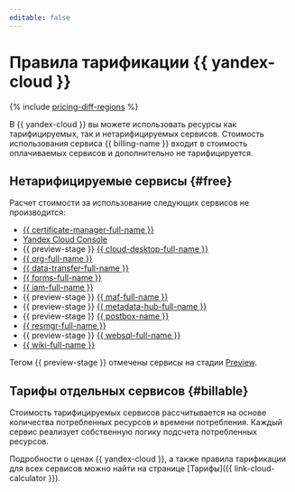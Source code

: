 ```yaml
---
editable: false
---
```


# Правила тарификации {{ yandex-cloud }}

{% include [pricing-diff-regions](../_includes/pricing-diff-regions.md) %}

В {{ yandex-cloud }} вы можете использовать ресурсы как тарифицируемых, так и нетарифицируемых сервисов. Стоимость использования сервиса {{ billing-name }} входит в стоимость оплачиваемых сервисов и дополнительно не тарифицируется.


## Нетарифицируемые сервисы {#free}

Расчет стоимости за использование следующих сервисов не производится:

* [{{ certificate-manager-full-name }}](../certificate-manager/pricing.md)
* [Yandex Cloud Console](../console/pricing.md)
* {{ preview-stage }} [{{ cloud-desktop-full-name }}](../cloud-desktop/pricing.md)
* [{{ org-full-name }}](../organization/pricing.md)
* [{{ data-transfer-full-name }}](../data-transfer/pricing.md)
* [{{ forms-full-name }}](../forms/pricing.md)
* [{{ iam-full-name }}](../iam/pricing.md)
* {{ preview-stage }} [{{ maf-full-name }}](../managed-airflow/pricing.md)
* {{ preview-stage }} [{{ metadata-hub-full-name }}](../metadata-hub/pricing.md)
* {{ preview-stage }} [{{ postbox-name }}](../postbox/pricing.md)
* [{{ resmgr-full-name }}](../resource-manager/pricing.md)
* {{ preview-stage }} [{{ websql-full-name }}](../websql/pricing.md)
* [{{ wiki-full-name }}](../wiki/pricing.md)

 Тегом {{ preview-stage }} отмечены сервисы на стадии [Preview](../overview/concepts/launch-stages.md). 

## Тарифы отдельных сервисов {#billable}

Стоимость тарифицируемых сервисов рассчитывается на основе количества потребленных ресурсов и времени потребления. Каждый сервис реализует собственную логику подсчета потребленных ресурсов.

Подробности о ценах {{ yandex-cloud }}, а также правила тарификации для всех сервисов можно найти на странице [Тарифы]({{ link-cloud-calculator }}).
